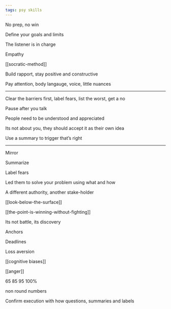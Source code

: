 ```yaml
---
tags: psy skills
---
```


No prep, no win 

Define your goals and limits

The listener is in charge 

Empathy 

[[socratic-method]]

Build rapport, stay positive and constructive

Pay attention, body langauge, voice, little nuances

---

Clear the barriers first, label fears, list the worst, get a no 
 
Pause after you talk 

People need to be understood and appreciated 

Its not about you, they should accept it as their own idea 

Use a summary to trigger that’s right 

---

Mirror 

Summarize

Label fears 

Led them to solve your problem using what and how 

A different authority, another stake-holder

[[look-below-the-surface]]


[[the-point-is-winning-without-fighting]]

Its not battle, its discovery 

Anchors

Deadlines

Loss aversion 


[[cognitive biases]]

[[anger]]


65 85 95 100% 

non round numbers 

Confirm execution with how questions, summaries and labels




